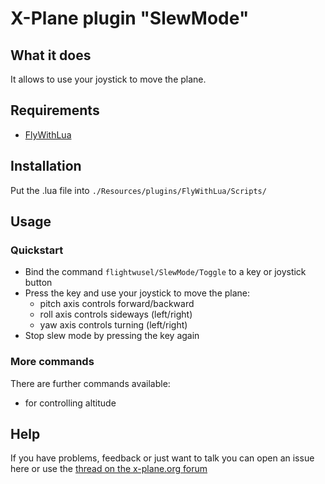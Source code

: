 # X-Plane plugin "SlewMode"

## What it does

It allows to use your joystick to move the plane.

## Requirements

* [FlyWithLua](https://forums.x-plane.org/index.php?/files/file/82888-flywithlua-ng-next-generation-plus-edition-for-x-plane-12-win-lin-mac/)

## Installation

Put the .lua file into `./Resources/plugins/FlyWithLua/Scripts/`

## Usage

### Quickstart

* Bind the command `flightwusel/SlewMode/Toggle` to a key or joystick button
* Press the key and use your joystick to move the plane:
  - pitch axis controls forward/backward
  - roll axis controls sideways (left/right)
  - yaw axis controls turning (left/right)
* Stop slew mode by pressing the key again

### More commands

There are further commands available:
* for controlling altitude

## Help

If you have problems, feedback or just want to talk you can open an issue here or use the
[thread on the x-plane.org forum](https://forums.x-plane.org/index.php?/forums/topic/283229-slew-reposition-mode/)
